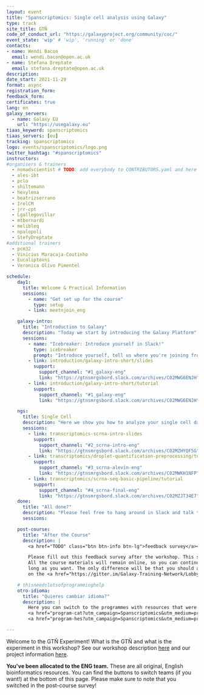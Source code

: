 ```yaml
---
layout: event
title: "Spanscriptomics: Single cell analysis using Galaxy"
type: track
site_title: GTÑ
code_of_conduct_url: "https://galaxyproject.org/community/coc/"
event_state: 'wip' # 'wip', 'running' or 'done'
contacts:
- name: Wendi Bacon
  email: wendi.bacon@open.ac.uk
- name: Stefana Dreptate
  email: stefana.dreptate@open.ac.uk
description:
date_start: 2021-11-29
format: async
registration_form:
feedback_form:
certificates: true
lang: en
galaxy_servers:
  - name: Galaxy EU
    url: "https://usegalaxy.eu"
tiaas_keyword: spanscriptomics
tiaas_servers: [eu]
tracking: spanscriptomics
logo: events/spanscriptomics/logo.png
twitter_hashtag: "#spanscriptomics"
instructors:
#organisers & trainers
  - nomadscientist # TODO: add everybody to CONTRIBUTORS.yaml and here
  - ales-ibt
  - pclo
  - shiltemann
  - hexylena
  - beatrizserrano
  - IrelCM
  - jrr-cpt
  - Lgallegovillar
  - mtbernardi
  - melibleq
  - npalopoli
  - StefyDreptate
#additional trainers
  - pcm32
  - Vinicius Maracaja-Coutinho
  - Eucaliptovni
  - Veronica Olivo Pimentel

schedule:
    day1:
      title: Welcome & Practical Information
      sessions:
        - name: "Get set up for the course"
          type: setup
        - link: meetnjoin_eng

    galaxy-intro:
      title: "Introduction to Galaxy"
      description: "Today we start by introducing the Galaxy Platform"
      sessions:
        - name: "Icebreaker: Introduce yourself in Slack!"
          type: icebreaker
          prompt: "Introduce yourself, tell us where you're joining from, and one thing about your surroundings (e.g. it's snowing outside, there's a squirrel on my porch, my cat is on my keyboard)"
        - link: introduction/galaxy-intro-short/slides
          support:
            support_channel: "#1_galaxy-eng"
            link: "https://gtnsmrgsbord.slack.com/archives/C02MWG6ENJH"
        - link: introduction/galaxy-intro-short/tutorial
          support:
            support_channel: "#1_galaxy-eng"
            link: "https://gtnsmrgsbord.slack.com/archives/C02MWG6ENJH"

    ngs:
      title: Single Cell
      description: "Here we show you how to analyze your single cell data using Galaxy."
      sessions:
        - link: transcriptomics-scrna-intro-slides
          support:
            support_channel: "#2_scrna-intro-eng"
            link: "https://gtnsmrgsbord.slack.com/archives/C02MZHYQF5G"
        - link: transcriptomics/droplet-quantification-preprocessing/tutorial
          support:
            support_channel: "#3_scrna-alevin-eng"
            link: "https://gtnsmrgsbord.slack.com/archives/C02MWKH1NFP"
        - link: transcriptomics/scrna-seq-basic-pipeline/tutorial
          support:
            support_channel: "#4_scrna-final-eng"
            link: "https://gtnsmrgsbord.slack.com/archives/C02MZJT34E7"
    done:
      title: "All done?"
      description: "Please feel free to hang around in Slack and talk to us and the rest of the Galaxy community! Thanks so much for joining and we hope you learned a ton!!"
      sessions:

    post-course:
      title: "After the Course"
      description: |
        <a href="TODO" class="btn btn-info btn-lg">feedback survey</a><br/>

        Please fill out this feedback survey after the workshop. This survey is crucial for the GTÑ study on the impact of translating bioinformatics materials.
        All the course materials will remain online, so you can continue working on them for as
        long as you want. The only difference will be that you should ask your questions
        on the <a href="https://gitter.im/Galaxy-Training-Network/Lobby">GTN Gitter channel</a>, instead of Slack.

    # thisneedslotsofprogramminghelp
    otro-idioma:
      title: "Quieres cambiar idioma?"
      description: |
        Here you can switch to the programmes with resources that were automatically translated (CAT-Español) or translated by humans (HES-Español). Please remember to note this in the post-course survey! This is valuable data!
        <a href="program-cat?utm_campaign=Spanscriptomics&utm_medium=program-ENG&utm_source=pagebutton" class="btn btn-info btn-lg"> CAT-Español </a>
        <a href="program-hes?utm_campaign=Spanscriptomics&utm_medium=program-ENG&utm_source=pagebutton" class="btn btn-info btn-lg"> HES-Español </a>

---
```


Welcome to the GTÑ Experiment! What is the GTÑ and what is the experiment in this workshop? See our workshop description [here](https://gallantries.github.io/galaxy-workshop/events/spanscriptomics/index-en?utm_campaign=Spanscriptomics&utm_source=program&utm_medium=programeng) and our project information [here](todo).

**You've been allocated to the ENG team.** These are all original, English bioinformatics resources. You can find the buttons to switch teams (if you want!) at the bottom of this page. Please make sure to note that you switched in the post-course survey!
